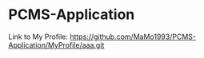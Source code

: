 # PCMS-Application
Link to My Profile:
https://github.com/MaMo1993/PCMS-Application/MyProfile/aaa.git
